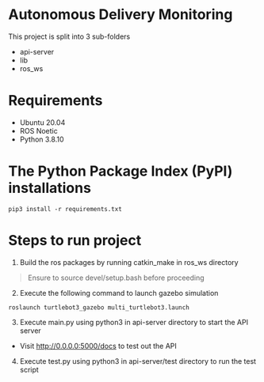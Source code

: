 # Autonomous Delivery Monitoring
This project is split into 3 sub-folders
* api-server
* lib
* ros_ws

# Requirements

* Ubuntu 20.04
* ROS Noetic
* Python 3.8.10

# The Python Package Index (PyPI) installations
```
pip3 install -r requirements.txt
```

# Steps to run project

1. Build the ros packages by running catkin_make in ros_ws directory

> Ensure to source devel/setup.bash before proceeding

2. Execute the following command to launch gazebo simulation
```
roslaunch turtlebot3_gazebo multi_turtlebot3.launch
```
3. Execute main.py using python3 in api-server directory to start the API server
* Visit http://0.0.0.0:5000/docs to test out the API

4. Execute test.py using python3 in api-server/test directory to run the test script